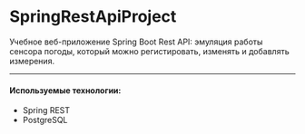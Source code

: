# SpringRestApiProject

Учебное веб-приложение Spring Boot Rest API: эмуляция работы сенсора погоды, который можно регистировать,
изменять и добавлять измерения.

___

#### Используемые технологии:
- Spring REST
- PostgreSQL